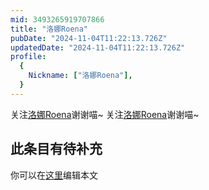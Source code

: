 ```yaml
---
mid: 3493265919707866
title: "洛娜Roena"
pubDate: "2024-11-04T11:22:13.726Z"
updatedDate: "2024-11-04T11:22:13.726Z"
profile:
  {
    Nickname: ["洛娜Roena"],
  }
---
```


关注[洛娜Roena](https://space.bilibili.com/3493265919707866)谢谢喵~ 关注[洛娜Roena](https://space.bilibili.com/3493265919707866)谢谢喵~

## 此条目有待补充
你可以在[这里](https://github.com/Yuhanawa/VTuber.ICU-Content/edit/master/v/洛娜Roena/index.md)编辑本文
